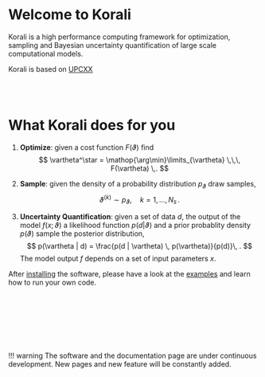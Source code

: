 # Welcome to Korali

Korali is a high performance computing framework for optimization, sampling and Bayesian uncertainty quantification of large scale computational models.

Korali is based on [UPCXX](https://bitbucket.org/berkeleylab/upcxx/wiki/Home)

<br><br>


# What Korali does for you

1. **Optimize**: given a cost function $F(\vartheta)$ find
	$$
	\vartheta^\star = \mathop{\arg\min}\limits_{\vartheta}  \,\,\, F(\vartheta) \,.
	$$

2. **Sample**: given the density of a probability distribution $p_{\vartheta}$ draw samples,
	$$
		\vartheta^{(k)} \sim p_\vartheta, \quad k=1,\ldots,N_s \, .
	$$

3. **Uncertainty Quantification**: given a set of data $d$, the output of the model $f(x;\vartheta)$ a likelihood function $p(d|\vartheta)$ and a prior probablity density $p(\vartheta)$ sample the posterior distribution,
	$$
	p(\vartheta | d) = \frac{p(d | \vartheta) \, p(\vartheta)}{p(d)}\, .
	$$
The model output $f$ depends on a set of input parameters $x$.

After [installing](installation.md) the software, please have a look at the [examples](./examples/sampling.md) and learn how to run your own code.





<br><br><br><br><br><br>

!!! warning
    The software and the documentation page are under continuous development. New pages and new feature will be constantly added.
